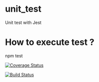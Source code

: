 # unit_test
Unit test with Jest

# How to execute test ?
npm test

[![Coverage Status](https://coveralls.io/repos/github/timAlltricks/mds3_unittesting_2020/badge.svg?branch=master)](https://coveralls.io/github/timAlltricks/mds3_unittesting_2020?branch=master)

[![Build Status](https://travis-ci.org/timAlltricks/mds3_unittesting_2020.svg?branch=master)](https://travis-ci.org/timAlltricks/mds3_unittesting_2020)